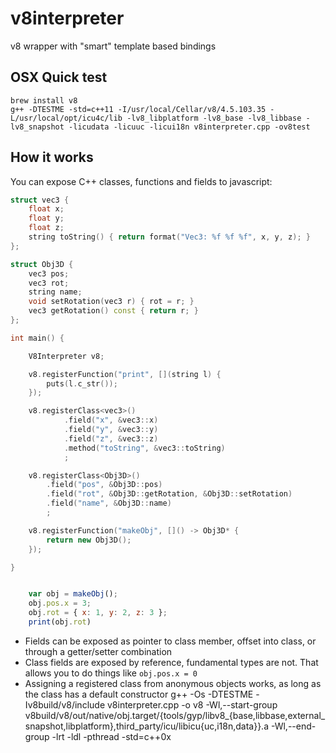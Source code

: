 # v8interpreter
v8 wrapper with "smart" template based bindings

## OSX Quick test

    brew install v8
    g++ -DTESTME -std=c++11 -I/usr/local/Cellar/v8/4.5.103.35 -L/usr/local/opt/icu4c/lib -lv8_libplatform -lv8_base -lv8_libbase -lv8_snapshot -licudata -licuuc -licui18n v8interpreter.cpp -ov8test


## How it works

You can expose C++ classes, functions and fields to javascript:

```c++
struct vec3 {
    float x;
    float y;
    float z;
    string toString() { return format("Vec3: %f %f %f", x, y, z); }
};

struct Obj3D {
    vec3 pos;
    vec3 rot;
    string name;
    void setRotation(vec3 r) { rot = r; }
    vec3 getRotation() const { return r; }
};

int main() {

    V8Interpreter v8;

    v8.registerFunction("print", [](string l) {
        puts(l.c_str());
    });

    v8.registerClass<vec3>()
            .field("x", &vec3::x)
            .field("y", &vec3::y)
            .field("z", &vec3::z)
            .method("toString", &vec3::toString)
            ;

    v8.registerClass<Obj3D>()
        .field("pos", &Obj3D::pos)
        .field("rot", &Obj3D::getRotation, &Obj3D::setRotation)
        .field("name", &Obj3D::name)
        ;

    v8.registerFunction("makeObj", []() -> Obj3D* {
        return new Obj3D();
    });

}
```

```javascript

    var obj = makeObj();
    obj.pos.x = 3;
    obj.rot = { x: 1, y: 2, z: 3 };
    print(obj.rot)

```

* Fields can be exposed as pointer to class member, offset into class, or through a getter/setter combination
* Class fields are exposed by reference, fundamental types are not. That allows you to do things like `obj.pos.x = 0`
* Assigning a registered class from anonymous objects works, as long as the class has a default constructor
g++ -Os -DTESTME -Iv8build/v8/include v8interpreter.cpp -o v8 -Wl,--start-group v8build/v8/out/native/obj.target/{tools/gyp/libv8_{base,libbase,external_snapshot,libplatform},third_party/icu/libicu{uc,i18n,data}}.a -Wl,--end-group -lrt -ldl -pthread -std=c++0x
